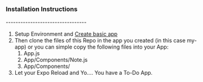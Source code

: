 <h3>Installation Instructions</h3>
---------------------------------

1. Setup Environment and <a href="https://github.com/react-community/create-react-native-app">Create basic app</a> 
2. Then clone the files of this Repo in the app you created (in this case my-app)
   or you can simple copy the following files into your App: 
   1. App.js
   2. App/Components/Note.js
   3. App/Components/
3. Let your Expo Reload and Yo.... You have a To-Do App.
